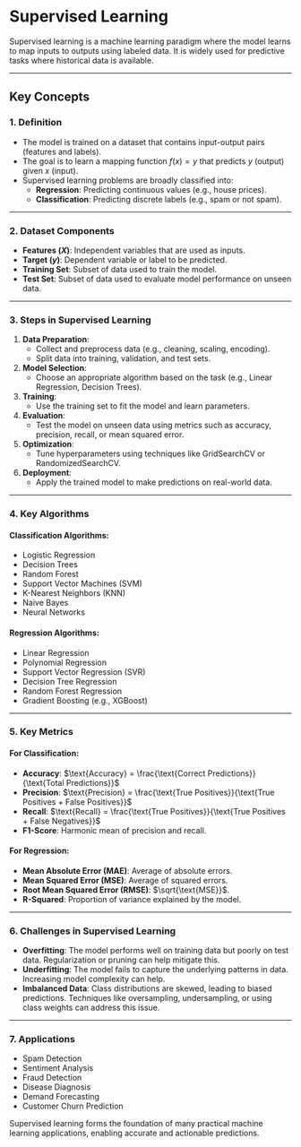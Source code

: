 # **Supervised Learning**

Supervised learning is a machine learning paradigm where the model learns to map inputs to outputs using labeled data. It is widely used for predictive tasks where historical data is available.

---

## **Key Concepts**

### **1. Definition**
- The model is trained on a dataset that contains input-output pairs (features and labels).
- The goal is to learn a mapping function $f(x) = y$ that predicts $y$ (output) given $x$ (input).
- Supervised learning problems are broadly classified into:
  - **Regression**: Predicting continuous values (e.g., house prices).
  - **Classification**: Predicting discrete labels (e.g., spam or not spam).

---

### **2. Dataset Components**
- **Features ($X$)**: Independent variables that are used as inputs.
- **Target ($y$)**: Dependent variable or label to be predicted.
- **Training Set**: Subset of data used to train the model.
- **Test Set**: Subset of data used to evaluate model performance on unseen data.

---

### **3. Steps in Supervised Learning**
1. **Data Preparation**:
   - Collect and preprocess data (e.g., cleaning, scaling, encoding).
   - Split data into training, validation, and test sets.
2. **Model Selection**:
   - Choose an appropriate algorithm based on the task (e.g., Linear Regression, Decision Trees).
3. **Training**:
   - Use the training set to fit the model and learn parameters.
4. **Evaluation**:
   - Test the model on unseen data using metrics such as accuracy, precision, recall, or mean squared error.
5. **Optimization**:
   - Tune hyperparameters using techniques like GridSearchCV or RandomizedSearchCV.
6. **Deployment**:
   - Apply the trained model to make predictions on real-world data.

---

### **4. Key Algorithms**
#### **Classification Algorithms**:
- Logistic Regression
- Decision Trees
- Random Forest
- Support Vector Machines (SVM)
- K-Nearest Neighbors (KNN)
- Naive Bayes
- Neural Networks

#### **Regression Algorithms**:
- Linear Regression
- Polynomial Regression
- Support Vector Regression (SVR)
- Decision Tree Regression
- Random Forest Regression
- Gradient Boosting (e.g., XGBoost)

---

### **5. Key Metrics**
#### **For Classification**:
- **Accuracy**: $\text{Accuracy} = \frac{\text{Correct Predictions}}{\text{Total Predictions}}$
- **Precision**: $\text{Precision} = \frac{\text{True Positives}}{\text{True Positives + False Positives}}$
- **Recall**: $\text{Recall} = \frac{\text{True Positives}}{\text{True Positives + False Negatives}}$
- **F1-Score**: Harmonic mean of precision and recall.

#### **For Regression**:
- **Mean Absolute Error (MAE)**: Average of absolute errors.
- **Mean Squared Error (MSE)**: Average of squared errors.
- **Root Mean Squared Error (RMSE)**: $\sqrt{\text{MSE}}$.
- **R-Squared**: Proportion of variance explained by the model.

---

### **6. Challenges in Supervised Learning**
- **Overfitting**: The model performs well on training data but poorly on test data. Regularization or pruning can help mitigate this.
- **Underfitting**: The model fails to capture the underlying patterns in data. Increasing model complexity can help.
- **Imbalanced Data**: Class distributions are skewed, leading to biased predictions. Techniques like oversampling, undersampling, or using class weights can address this issue.

---

### **7. Applications**
- Spam Detection
- Sentiment Analysis
- Fraud Detection
- Disease Diagnosis
- Demand Forecasting
- Customer Churn Prediction

Supervised learning forms the foundation of many practical machine learning applications, enabling accurate and actionable predictions.
